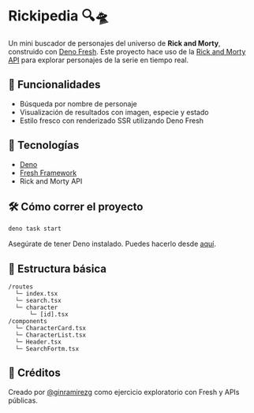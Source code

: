 
# Rickipedia 🔍🛸

Un mini buscador de personajes del universo de **Rick and Morty**, construido con [Deno Fresh](https://fresh.deno.dev/). Este proyecto hace uso de la [Rick and Morty API](https://rickandmortyapi.com/) para explorar personajes de la serie en tiempo real.

## 🧪 Funcionalidades

- Búsqueda por nombre de personaje  
- Visualización de resultados con imagen, especie y estado  
- Estilo fresco con renderizado SSR utilizando Deno Fresh  

## 🚀 Tecnologías

- [Deno](https://deno.land/)  
- [Fresh Framework](https://fresh.deno.dev/)  
- Rick and Morty API  

## 🛠️ Cómo correr el proyecto

```bash
deno task start
```

Asegúrate de tener Deno instalado. Puedes hacerlo desde [aquí](https://deno.land/#installation).

## 📂 Estructura básica

```
/routes
  └─ index.tsx
  └─ search.tsx
  └─ character
      └─ [id].tsx
/components
  └─ CharacterCard.tsx
  └─ CharacterList.tsx
  └─ Header.tsx
  └─ SearchFortm.tsx

```

## 🧠 Créditos

Creado por [@ginramirezg](https://github.com/ginramirezg) como ejercicio exploratorio con Fresh y APIs públicas.
